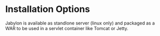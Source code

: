 Installation Options
====================

Jabylon is available as standlone server (linux only) and packaged as a WAR 
to be used in a servlet container like Tomcat or Jetty.
